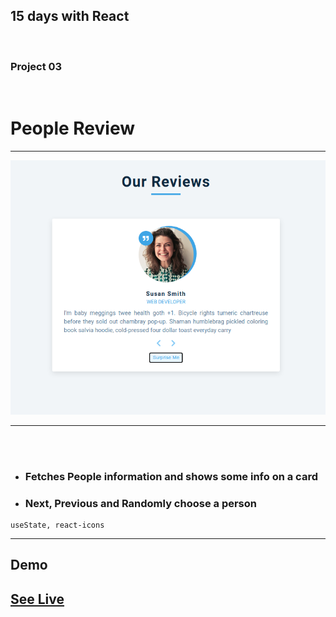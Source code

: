 
## 15 days with React 
<br/> 

### Project 03
<br/> 

# People Review


<hr />
<img src="img/review.png"/>


<hr /><br/> <br/>

* ### Fetches People information and shows some info on a card
 * ### Next, Previous and Randomly choose a person

```
useState, react-icons
````
<hr />

## 
## Demo

## <a class href="https://review-person.netlify.app" target="_blank" >See Live</a>



